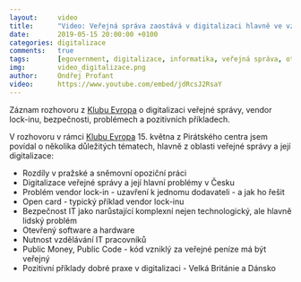 ```yaml
---
layout:     video
title:      "Video: Veřejná správa zaostává v digitalizaci hlavně ve vztahu k občanům"
date:       2019-05-15 20:00:00 +0100
categories: digitalizace
comments:   true
tags:       [egovernment, digitalizace, informatika, veřejná správa, otevřený software, bezpečnost, otevřený hardware]
img:        video_digitalizace.png
author:     Ondřej Profant
video:      https://www.youtube.com/embed/jdRcsJ2RsaY
---
```


Záznam rozhovoru z [Klubu Evropa](https://www.facebook.com/events/290126941922266/) o digitalizaci veřejné správy, vendor lock-inu, bezpečnosti, problémech a pozitivních příkladech.

<!--more-->

V rozhovoru v rámci [Klubu Evropa](https://www.facebook.com/events/290126941922266/) 15. května z Pirátského centra jsem povídal o několika důležitých tématech, hlavně z oblasti veřejné správy a její digitalizace:
* Rozdíly v pražské a sněmovní opoziční práci
* Digitalizace veřejné správy a její hlavní problémy v Česku
* Problém vendor lock-in - uzavření k jednomu dodavateli - a jak ho řešit
* Open card - typický příklad vendor lock-inu
* Bezpečnost IT jako narůstající komplexní nejen technologický, ale hlavně lidský problém
* Otevřený software a hardware
* Nutnost vzdělávání IT pracovníků
* Public Money, Public Code - kód vzniklý za veřejné peníze má být veřejný
* Pozitivní příklady dobré praxe v digitalizaci - Velká Británie a Dánsko

<!---
- Rozdíly pražské a celostátní politiky
  ○ PS - výrazně lepší prostředky pro opozici; experty; na magistrátu nebyly prostředky na dopracování koncepcí
- Digitalizace
  ○ Digitalizace není vytvoření IT systémů 4:00
  ○  Digitalizace je o procesech - jak fungují úřadnící, jak fungují  občané
  ○ Veřejná správa zaostává v digitalizaci hlavně ve vztahu k občanům
  ○ Úřady digitalizují hlavně interně - 5:00 - aby se ulehčila práce úředníků
  ○ Nemyslí se na koncové občany, chybí přístupnost systémů zvenku a jejich provázanost
  ○ Vize je populární, je je v programovém prohlášení vlády; realizace utíká skrz prsty, řeší se pouze vnitřní problémy úřadu a to ještě nedostatečně
- Vendor lock-in
  ○ Uzamčení k jednomu dodavateli
  ○ Úřad není schopen přejít ke konkurenci - buď neexistuje nebo to není možné
  ○ Dodavatel drží know how, zpětnou kompatibilitu, úřad neumí ani vyspecifikovat novou zákazku - 8:00
  ○ Konkurence nemůže vyrůst, protože 1 firma dodává všem úřadům
- Open card
  ○ Vendor lock-in - technické a právní kličky
  ○ Úřad je neschopný dělat důstojného partnera dodavateli
  ○ Úředníci nevěděli co potřebují
  ○ Úřadnebyl schopnýá převzít data z inforamčního systému
  ○ Licence - omezený počet, za každou navíc se platilo
  ○ Zrušené karty měli platně alokované licence
  ○ Náhrada apírovými kupony - vše co potřebujete 14:00
- Problémy digitalzace
  ○ Nejvyšší politické vedení a jeho ochota reaálně prsoazovat důležité věci - uchopit to celkově - pevná vize! Náš premiér používá notýsek
  ○ Vnitřní personál musí být klvalifikovaný, aby mohl budovat partnerství - musíte vědět, jakou práci vám ušetří, jakou službu očekávat
    § Nepoužitelné systémy byly úřžedníky pčřevzaty
  ○ Vendor lock-in
    § Řešením je svobodný software - garantuje držiteli, že bude mít zdrojový kód - ví co se v softwaru děje; může SW upravovat
    § Při drobných úpravách vám může dodavatel naúčtovat jakoukoliv částku a vy nevíte, zda je vůbec adekvátní 19:00
    § Open source - každý kdo má android má open source, většina serverů je OS
    § I komerční svět bojuje s vendor lock-inem a zjišťuje že OS je řešením
    § OS prostředí je zdravější ke konkurenci - 21:00
    § Nevýhoda - veřejná správa si to není schopná řešit sama - potřebuje dodavatele, který SW nasadí a bude poskytovat podporu - chybí dodadvatelů OS
    § Tržní prostředí - soutěž - konkurence
- Jak dneska postupovat?
  ○ Eduakce lidí - 24:00 inforamtici se toho bojí - přeložili jsme PMPC - co je to vendor lock-in
  ○ Digitální česko - říká, že VLI je špatně, neřeší, jak to spravit
  ○ Vláda sama pořád schvaluje špatné zakázky - "jinak to nejde", pokračování zajetých kolejí
  ○ Akční plán
    § Praktické příklady dobré praxe
- Bezpečnost 27:00
  ○ OS má výhodu, že se dá nezávisle auditovat
  ○ Důvěra se zakládá na tom, že si ji člověk může ověřit
  ○ SW a HW přes kterou tečou veškeré inforamce a my přesně nevíme jak fungují! 29:00
  ○ Bezpečnostní problémy jsou čím dál tím významější, protože informační systémy ovlivňují čím dál tím více věcí; přenášejí se tam agendy; je tam více inforamcí, jsou cenější, o čím dál tím více lidech
  ○ Data o miliardě jednotlivců jsou extrémně cenná pro marketing
  ○ SW není to jediné, je tam i HW, který také může být uzavřený blackbox - může tam být další způsob komunikace o kterém ani nevíme
  ○ Potřebujeme mít možnost HW auditovat
  ○ Kritická infrastruktura musí být open hardware aby ji každý mohl analyzovat; vyráběný pod kontrolou na evropském území
  ○ Bezpečnost je extrémně komplexní:
    § Je to O procesech, nejčastější jsou lidské chyby
    § Velké kyberútoky byly způsobené sociálním inženýrstvím
    § Staré IT systémy jsou nezabaezpečitelné 35:00 - nelze řešit bezpečnost
    § Technologicky, lidká stránka, fyzická stránka
      □ Hlavní únik dat byl přes síť která vedla přes veřejnou chodbu 36:00
    § Bezpečnost se vždy řeší až když se stane problém
- Digitalizace je komplexní problém
  ○ Na co jsou úředníci zvyklí
  ○ Bezpečnost
- Dánsko je 1. OECD v digitalizaci - důchod je třeba vyřídit online, na úřadě to kdyžtak vyřeší, nabídnou kurz, využíjí pak výhody internetu
- Velká Británie - chtěli ušetřit na IT, sestavili špičkový tým a se zadáním vymyslete jak na to, příští rok škrtáme 20 % ve financích na IT 40:00
  ○ Co nejjednušší stránky
  ○ Autdit IT na ministerstvech, proč používat drahé komponenty
  ○ Když bránil zákon, zákon se změnil
- V česku se ministerstva vymlouvají na zákony
  ○ Nemůžeme poslat notifikaci, protože nám to zákon nenařizuje - bylo by to plýtvání veřejnými prostředky
  ○ Ministerstva si to sami komplikují aby nemuseli nic dělat
  ○ Je třeba vytvrat a uddržet směr! Nezačínat od 0, přinášet konstruktivnější politiku
EU volby jsou důležité, eu přináší spoustu důležité legislativy, díky ní máme základ pro další digitalizaci (eObčanka)
-->
